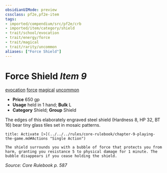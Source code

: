```yaml
---
obsidianUIMode: preview
cssclass: pf2e,pf2e-item
tags:
- imported/compendium/src/pf2e/crb
- imported/item/category/shield
- trait/school/evocation
- trait/energy/force
- trait/magical
- trait/rarity/uncommon
aliases: ["Force Shield"]
---
```

# Force Shield *Item 9*  
[evocation](evocation.md)  [force](force.md)  [magical](magical.md)  [uncommon](uncommon.md)  

- **Price** 650 gp
- **Usage** held in 1 hand; **Bulk** L
- **Category** Shield; **Group** Shield 

The edges of this elaborately engraved steel shield (Hardness 8, HP 32, BT 16) bear tiny glass tiles set in mosaic patterns.

```ad-embed-ability
title: Activate [>](../../../rules/core-rulebook/chapter-9-playing-the-game.md#Actions "Single Action")

The shield surrounds you with a bubble of force that protects you from harm, granting you resistance 5 to physical damage for 1 minute. The bubble disappears if you cease holding the shield.
```

*Source: Core Rulebook p. 587*
